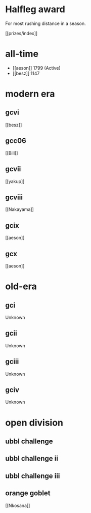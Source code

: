 # Halfleg award

For most rushing distance in a season.

[[prizes/index]]

# all-time

* [[aeson]] 1799 (Active)
* [[besz]] 1147

# modern era

## gcvi

[[besz]]

## gcc06

[[Bill]]

## gcvii

[[yakup]]

## gcviii

[[Nakayama]]

## gcix

[[aeson]]

## gcx

[[aeson]]

# old-era

## gci

Unknown

## gcii

Unknown

## gciii

Unknown

## gciv

Unknown

# open division

## ubbl challenge

## ubbl challenge ii

## ubbl challenge iii

## orange goblet

[[Nkosana]]
